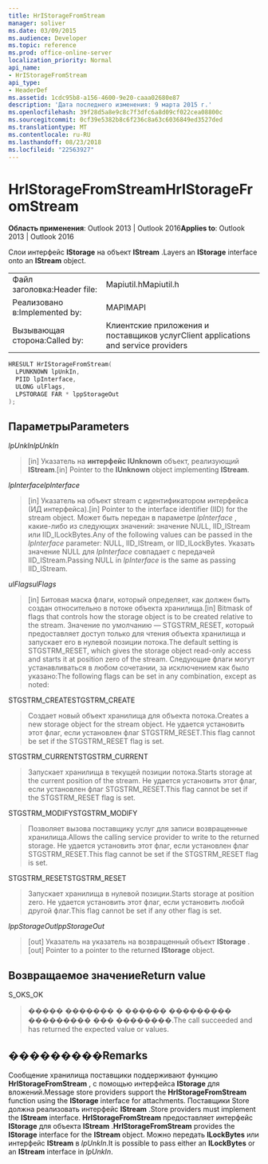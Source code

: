 ```yaml
---
title: HrIStorageFromStream
manager: soliver
ms.date: 03/09/2015
ms.audience: Developer
ms.topic: reference
ms.prod: office-online-server
localization_priority: Normal
api_name:
- HrIStorageFromStream
api_type:
- HeaderDef
ms.assetid: 1cdc95b8-a156-4600-9e20-caaa02680e87
description: 'Дата последнего изменения: 9 марта 2015 г.'
ms.openlocfilehash: 39f28d5a8e9c8c7f3dfc6a8d09cf022cea08800c
ms.sourcegitcommit: 0cf39e5382b8c6f236c8a63c6036849ed3527ded
ms.translationtype: MT
ms.contentlocale: ru-RU
ms.lasthandoff: 08/23/2018
ms.locfileid: "22563927"
---
```

# <a name="hristoragefromstream"></a><span data-ttu-id="19451-103">HrIStorageFromStream</span><span class="sxs-lookup"><span data-stu-id="19451-103">HrIStorageFromStream</span></span>

  
  
<span data-ttu-id="19451-104">**Область применения**: Outlook 2013 | Outlook 2016</span><span class="sxs-lookup"><span data-stu-id="19451-104">**Applies to**: Outlook 2013 | Outlook 2016</span></span> 
  
<span data-ttu-id="19451-105">Слои интерфейс **IStorage** на объект **IStream** .</span><span class="sxs-lookup"><span data-stu-id="19451-105">Layers an **IStorage** interface onto an **IStream** object.</span></span> 
  
|||
|:-----|:-----|
|<span data-ttu-id="19451-106">Файл заголовка:</span><span class="sxs-lookup"><span data-stu-id="19451-106">Header file:</span></span>  <br/> |<span data-ttu-id="19451-107">Mapiutil.h</span><span class="sxs-lookup"><span data-stu-id="19451-107">Mapiutil.h</span></span>  <br/> |
|<span data-ttu-id="19451-108">Реализовано в:</span><span class="sxs-lookup"><span data-stu-id="19451-108">Implemented by:</span></span>  <br/> |<span data-ttu-id="19451-109">MAPI</span><span class="sxs-lookup"><span data-stu-id="19451-109">MAPI</span></span>  <br/> |
|<span data-ttu-id="19451-110">Вызывающая сторона:</span><span class="sxs-lookup"><span data-stu-id="19451-110">Called by:</span></span>  <br/> |<span data-ttu-id="19451-111">Клиентские приложения и поставщиков услуг</span><span class="sxs-lookup"><span data-stu-id="19451-111">Client applications and service providers</span></span>  <br/> |
   
```cpp
HRESULT HrIStorageFromStream(
  LPUNKNOWN lpUnkIn,
  PIID lpInterface,
  ULONG ulFlags,
  LPSTORAGE FAR * lppStorageOut
);
```

## <a name="parameters"></a><span data-ttu-id="19451-112">Параметры</span><span class="sxs-lookup"><span data-stu-id="19451-112">Parameters</span></span>

 <span data-ttu-id="19451-113">_lpUnkIn_</span><span class="sxs-lookup"><span data-stu-id="19451-113">_lpUnkIn_</span></span>
  
> <span data-ttu-id="19451-114">[in] Указатель на **интерфейс IUnknown** объект, реализующий **IStream**.</span><span class="sxs-lookup"><span data-stu-id="19451-114">[in] Pointer to the **IUnknown** object implementing **IStream**.</span></span> 
    
 <span data-ttu-id="19451-115">_lpInterface_</span><span class="sxs-lookup"><span data-stu-id="19451-115">_lpInterface_</span></span>
  
> <span data-ttu-id="19451-116">[in] Указатель на объект stream с идентификатором интерфейса (ИД интерфейса).</span><span class="sxs-lookup"><span data-stu-id="19451-116">[in] Pointer to the interface identifier (IID) for the stream object.</span></span> <span data-ttu-id="19451-117">Может быть передан в параметре _lpInterface_ , какие-либо из следующих значений: значение NULL, IID_IStream или IID_ILockBytes.</span><span class="sxs-lookup"><span data-stu-id="19451-117">Any of the following values can be passed in the  _lpInterface_ parameter: NULL, IID_IStream, or IID_ILockBytes.</span></span> <span data-ttu-id="19451-118">Указать значение NULL для _lpInterface_ совпадает с передачей IID_IStream.</span><span class="sxs-lookup"><span data-stu-id="19451-118">Passing NULL in  _lpInterface_ is the same as passing IID_IStream.</span></span> 
    
 <span data-ttu-id="19451-119">_ulFlags_</span><span class="sxs-lookup"><span data-stu-id="19451-119">_ulFlags_</span></span>
  
> <span data-ttu-id="19451-120">[in] Битовая маска флаги, который определяет, как должен быть создан относительно в потоке объекта хранилища.</span><span class="sxs-lookup"><span data-stu-id="19451-120">[in] Bitmask of flags that controls how the storage object is to be created relative to the stream.</span></span> <span data-ttu-id="19451-121">Значение по умолчанию — STGSTRM_RESET, который предоставляет доступ только для чтения объекта хранилища и запускает его в нулевой позиции потока.</span><span class="sxs-lookup"><span data-stu-id="19451-121">The default setting is STGSTRM_RESET, which gives the storage object read-only access and starts it at position zero of the stream.</span></span> <span data-ttu-id="19451-122">Следующие флаги могут устанавливаться в любом сочетании, за исключением как было указано:</span><span class="sxs-lookup"><span data-stu-id="19451-122">The following flags can be set in any combination, except as noted:</span></span>
    
<span data-ttu-id="19451-123">STGSTRM_CREATE</span><span class="sxs-lookup"><span data-stu-id="19451-123">STGSTRM_CREATE</span></span> 
  
> <span data-ttu-id="19451-124">Создает новый объект хранилища для объекта потока.</span><span class="sxs-lookup"><span data-stu-id="19451-124">Creates a new storage object for the stream object.</span></span> <span data-ttu-id="19451-125">Не удается установить этот флаг, если установлен флаг STGSTRM_RESET.</span><span class="sxs-lookup"><span data-stu-id="19451-125">This flag cannot be set if the STGSTRM_RESET flag is set.</span></span> 
    
<span data-ttu-id="19451-126">STGSTRM_CURRENT</span><span class="sxs-lookup"><span data-stu-id="19451-126">STGSTRM_CURRENT</span></span> 
  
> <span data-ttu-id="19451-127">Запускает хранилища в текущей позиции потока.</span><span class="sxs-lookup"><span data-stu-id="19451-127">Starts storage at the current position of the stream.</span></span> <span data-ttu-id="19451-128">Не удается установить этот флаг, если установлен флаг STGSTRM_RESET.</span><span class="sxs-lookup"><span data-stu-id="19451-128">This flag cannot be set if the STGSTRM_RESET flag is set.</span></span> 
    
<span data-ttu-id="19451-129">STGSTRM_MODIFY</span><span class="sxs-lookup"><span data-stu-id="19451-129">STGSTRM_MODIFY</span></span> 
  
> <span data-ttu-id="19451-130">Позволяет вызова поставщику услуг для записи возвращенные хранилища.</span><span class="sxs-lookup"><span data-stu-id="19451-130">Allows the calling service provider to write to the returned storage.</span></span> <span data-ttu-id="19451-131">Не удается установить этот флаг, если установлен флаг STGSTRM_RESET.</span><span class="sxs-lookup"><span data-stu-id="19451-131">This flag cannot be set if the STGSTRM_RESET flag is set.</span></span> 
    
<span data-ttu-id="19451-132">STGSTRM_RESET</span><span class="sxs-lookup"><span data-stu-id="19451-132">STGSTRM_RESET</span></span> 
  
> <span data-ttu-id="19451-133">Запускает хранилища в нулевой позиции.</span><span class="sxs-lookup"><span data-stu-id="19451-133">Starts storage at position zero.</span></span> <span data-ttu-id="19451-134">Не удается установить этот флаг, если установить любой другой флаг.</span><span class="sxs-lookup"><span data-stu-id="19451-134">This flag cannot be set if any other flag is set.</span></span> 
    
 <span data-ttu-id="19451-135">_lppStorageOut_</span><span class="sxs-lookup"><span data-stu-id="19451-135">_lppStorageOut_</span></span>
  
> <span data-ttu-id="19451-136">[out] Указатель на указатель на возвращенный объект **IStorage** .</span><span class="sxs-lookup"><span data-stu-id="19451-136">[out] Pointer to a pointer to the returned **IStorage** object.</span></span> 
    
## <a name="return-value"></a><span data-ttu-id="19451-137">Возвращаемое значение</span><span class="sxs-lookup"><span data-stu-id="19451-137">Return value</span></span>

<span data-ttu-id="19451-138">S_OK</span><span class="sxs-lookup"><span data-stu-id="19451-138">S_OK</span></span> 
  
> <span data-ttu-id="19451-139">����� ������� � ������ ��������� ��������� ��� ��������.</span><span class="sxs-lookup"><span data-stu-id="19451-139">The call succeeded and has returned the expected value or values.</span></span>
    
## <a name="remarks"></a><span data-ttu-id="19451-140">���������</span><span class="sxs-lookup"><span data-stu-id="19451-140">Remarks</span></span>

<span data-ttu-id="19451-141">Сообщение хранилища поставщики поддерживают функцию **HrIStorageFromStream** , с помощью интерфейса **IStorage** для вложений.</span><span class="sxs-lookup"><span data-stu-id="19451-141">Message store providers support the **HrIStorageFromStream** function using the **IStorage** interface for attachments.</span></span> <span data-ttu-id="19451-142">Поставщики Store должна реализовать интерфейс **IStream** .</span><span class="sxs-lookup"><span data-stu-id="19451-142">Store providers must implement the **IStream** interface.</span></span> <span data-ttu-id="19451-143">**HrIStorageFromStream** предоставляет интерфейс **IStorage** для объекта **IStream** .</span><span class="sxs-lookup"><span data-stu-id="19451-143">**HrIStorageFromStream** provides the **IStorage** interface for the **IStream** object.</span></span> <span data-ttu-id="19451-144">Можно передать **ILockBytes** или интерфейс **IStream** в _lpUnkIn_.</span><span class="sxs-lookup"><span data-stu-id="19451-144">It is possible to pass either an **ILockBytes** or an **IStream** interface in  _lpUnkIn_.</span></span> 
  

